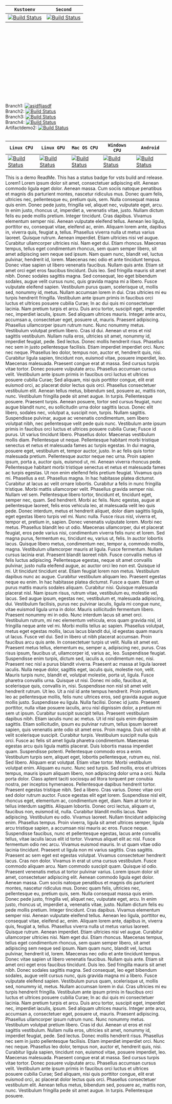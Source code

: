 

| **`Kustoenv`** | **`Second`** | 
|-----------------|---------------------|
| [![Build Status](https://mseng.vsrm.visualstudio.com/_apis/public/Release/badge/b924d696-3eae-4116-8443-9a18392d8544/1934/5529)](https://bing.com)  | [![Build Status](https://mseng.vsrm.visualstudio.com/_apis/public/Release/badge/b924d696-3eae-4116-8443-9a18392d8544/1356/4290)](https://bing.com) |
<br />
<br />
<br />
<br />
<br />
<br />
<br />
<br />
<br />
<br />
<br />
<br />
<br />


Branch1: [![asjdfljasdf](https://releasemanagementpm.visualstudio.com/_apis/public/build/definitions/f3325c6c-ad87-4258-b45d-2596ce78c42b/162/badge)](https://releasemanagementpm.visualstudio.com/ArtifactDemo/_build/index?definitionId=90&_a=completed)
<br />
Branch2: [![Build Status](https://releasemanagementpm.visualstudio.com/_apis/public/build/definitions/f3325c6c-ad87-4258-b45d-2596ce78c42b/156/badge)](https://bing.com)
<br />
Branch3: [![Build Status](https://releasemanagementpm.visualstudio.com/_apis/public/build/definitions/f3325c6c-ad87-4258-b45d-2596ce78c42b/90/badge?branchName=masteasdfasfd&api-version=4.1-preview)](https://bing.com)
<br />
Branch4: [![Build Status](https://releasemanagementpm.visualstudio.com/_apis/public/build/definitions/f3325c6c-ad87-4258-b45d-2596ce78c42b/9022222/badge)](https://bing.com)
<br />
Artifactdemo2: [![Build Status](https://releasemanagementpm.visualstudio.com/_apis/public/build/definitions/49d25159-4185-4099-beb7-9436cfb74b87/152/badge)](https://bing.com)
<br />
<br />
 




| **`Linux CPU`** | **`Linux GPU`** | **`Mac OS CPU`** | **`Windows CPU`** | **`Android`** |
|-----------------|---------------------|------------------|-------------------|---------------|
| [![Build Status](https://ci.tensorflow.org/buildStatus/icon?job=tensorflow-master-cpu)](https://ci.tensorflow.org/job/tensorflow-master-cpu) | [![Build Status](https://ci.tensorflow.org/buildStatus/icon?job=tensorflow-master-linux-gpu)](https://ci.tensorflow.org/job/tensorflow-master-linux-gpu) | [![Build Status](https://ci.tensorflow.org/buildStatus/icon?job=tensorflow-master-mac)](https://ci.tensorflow.org/job/tensorflow-master-mac) | [![Build Status](https://ci.tensorflow.org/buildStatus/icon?job=tensorflow-master-win-cmake-py)](https://ci.tensorflow.org/job/tensorflow-master-win-cmake-py) | [![Build Status](https://ci.tensorflow.org/buildStatus/icon?job=tensorflow-master-android)](https://ci.tensorflow.org/job/tensorflow-master-android) |
 



This is a demo ReadMe. This has a status badge for vsts build and release.
Lorem1
Lorem ipsum dolor sit amet, consectetuer adipiscing elit. Aenean commodo ligula eget dolor. Aenean massa. Cum sociis natoque penatibus et magnis dis parturient montes, nascetur ridiculus mus. Donec quam felis, ultricies nec, pellentesque eu, pretium quis, sem. Nulla consequat massa quis enim. Donec pede justo, fringilla vel, aliquet nec, vulputate eget, arcu. In enim justo, rhoncus ut, imperdiet a, venenatis vitae, justo. Nullam dictum felis eu pede mollis pretium. Integer tincidunt. Cras dapibus. Vivamus elementum semper nisi. Aenean vulputate eleifend tellus. Aenean leo ligula, porttitor eu, consequat vitae, eleifend ac, enim. Aliquam lorem ante, dapibus in, viverra quis, feugiat a, tellus. Phasellus viverra nulla ut metus varius laoreet. Quisque rutrum. Aenean imperdiet. Etiam ultricies nisi vel augue. Curabitur ullamcorper ultricies nisi. Nam eget dui. Etiam rhoncus. Maecenas tempus, tellus eget condimentum rhoncus, sem quam semper libero, sit amet adipiscing sem neque sed ipsum. Nam quam nunc, blandit vel, luctus pulvinar, hendrerit id, lorem. Maecenas nec odio et ante tincidunt tempus. Donec vitae sapien ut libero venenatis faucibus. Nullam quis ante. Etiam sit amet orci eget eros faucibus tincidunt. Duis leo. Sed fringilla mauris sit amet nibh. Donec sodales sagittis magna. Sed consequat, leo eget bibendum sodales, augue velit cursus nunc, quis gravida magna mi a libero. Fusce vulputate eleifend sapien. Vestibulum purus quam, scelerisque ut, mollis sed, nonummy id, metus. Nullam accumsan lorem in dui. Cras ultricies mi eu turpis hendrerit fringilla. Vestibulum ante ipsum primis in faucibus orci luctus et ultrices posuere cubilia Curae; In ac dui quis mi consectetuer lacinia. Nam pretium turpis et arcu. Duis arcu tortor, suscipit eget, imperdiet nec, imperdiet iaculis, ipsum. Sed aliquam ultrices mauris. Integer ante arcu, accumsan a, consectetuer eget, posuere ut, mauris. Praesent adipiscing. Phasellus ullamcorper ipsum rutrum nunc. Nunc nonummy metus. Vestibulum volutpat pretium libero. Cras id dui. Aenean ut eros et nisl sagittis vestibulum. Nullam nulla eros, ultricies sit amet, nonummy id, imperdiet feugiat, pede. Sed lectus. Donec mollis hendrerit risus. Phasellus nec sem in justo pellentesque facilisis. Etiam imperdiet imperdiet orci. Nunc nec neque. Phasellus leo dolor, tempus non, auctor et, hendrerit quis, nisi. Curabitur ligula sapien, tincidunt non, euismod vitae, posuere imperdiet, leo. Maecenas malesuada. Praesent congue erat at massa. Sed cursus turpis vitae tortor. Donec posuere vulputate arcu. Phasellus accumsan cursus velit. Vestibulum ante ipsum primis in faucibus orci luctus et ultrices posuere cubilia Curae; Sed aliquam, nisi quis porttitor congue, elit erat euismod orci, ac placerat dolor lectus quis orci. Phasellus consectetuer vestibulum elit. Aenean tellus metus, bibendum sed, posuere ac, mattis non, nunc. Vestibulum fringilla pede sit amet augue. In turpis. Pellentesque posuere. Praesent turpis. Aenean posuere, tortor sed cursus feugiat, nunc augue blandit nunc, eu sollicitudin urna dolor sagittis lacus. Donec elit libero, sodales nec, volutpat a, suscipit non, turpis. Nullam sagittis. Suspendisse pulvinar, augue ac venenatis condimentum, sem libero volutpat nibh, nec pellentesque velit pede quis nunc. Vestibulum ante ipsum primis in faucibus orci luctus et ultrices posuere cubilia Curae; Fusce id purus. Ut varius tincidunt libero. Phasellus dolor. Maecenas vestibulum mollis diam. Pellentesque ut neque. Pellentesque habitant morbi tristique senectus et netus et malesuada fames ac turpis egestas. In dui magna, posuere eget, vestibulum et, tempor auctor, justo. In ac felis quis tortor malesuada pretium. Pellentesque auctor neque nec urna. Proin sapien ipsum, porta a, auctor quis, euismod ut, mi. Aenean viverra rhoncus pede. Pellentesque habitant morbi tristique senectus et netus et malesuada fames ac turpis egestas. Ut non enim eleifend felis pretium feugiat. Vivamus quis mi. Phasellus a est. Phasellus magna. In hac habitasse platea dictumst. Curabitur at lacus ac velit ornare lobortis. Curabitur a felis in nunc fringilla tristique. Morbi mattis ullamcorper velit. Phasellus gravida semper nisi. Nullam vel sem. Pellentesque libero tortor, tincidunt et, tincidunt eget, semper nec, quam. Sed hendrerit. Morbi ac felis. Nunc egestas, augue at pellentesque laoreet, felis eros vehicula leo, at malesuada velit leo quis pede. Donec interdum, metus et hendrerit aliquet, dolor diam sagittis ligula, eget egestas libero turpis vel mi. Nunc nulla. Fusce risus nisl, viverra et, tempor et, pretium in, sapien. Donec venenatis vulputate lorem. Morbi nec metus. Phasellus blandit leo ut odio. Maecenas ullamcorper, dui et placerat feugiat, eros pede varius nisi, condimentum viverra felis nunc et lorem. Sed magna purus, fermentum eu, tincidunt eu, varius ut, felis. In auctor lobortis lacus. Quisque libero metus, condimentum nec, tempor a, commodo mollis, magna. Vestibulum ullamcorper mauris at ligula. Fusce fermentum. Nullam cursus lacinia erat. Praesent blandit laoreet nibh. Fusce convallis metus id felis luctus adipiscing. Pellentesque egestas, neque sit amet convallis pulvinar, justo nulla eleifend augue, ac auctor orci leo non est. Quisque id mi. Ut tincidunt tincidunt erat. Etiam feugiat lorem non metus. Vestibulum dapibus nunc ac augue. Curabitur vestibulum aliquam leo. Praesent egestas neque eu enim. In hac habitasse platea dictumst. Fusce a quam. Etiam ut purus mattis mauris sodales aliquam. Curabitur nisi. Quisque malesuada placerat nisl. Nam ipsum risus, rutrum vitae, vestibulum eu, molestie vel, lacus. Sed augue ipsum, egestas nec, vestibulum et, malesuada adipiscing, dui. Vestibulum facilisis, purus nec pulvinar iaculis, ligula mi congue nunc, vitae euismod ligula urna in dolor. Mauris sollicitudin fermentum libero. Praesent nonummy mi in odio. Nunc interdum lacus sit amet orci. Vestibulum rutrum, mi nec elementum vehicula, eros quam gravida nisl, id fringilla neque ante vel mi. Morbi mollis tellus ac sapien. Phasellus volutpat, metus eget egestas mollis, lacus lacus blandit dui, id egestas quam mauris ut lacus. Fusce vel dui. Sed in libero ut nibh placerat accumsan. Proin faucibus arcu quis ante. In consectetuer turpis ut velit. Nulla sit amet est. Praesent metus tellus, elementum eu, semper a, adipiscing nec, purus. Cras risus ipsum, faucibus ut, ullamcorper id, varius ac, leo. Suspendisse feugiat. Suspendisse enim turpis, dictum sed, iaculis a, condimentum nec, nisi. Praesent nec nisl a purus blandit viverra. Praesent ac massa at ligula laoreet iaculis. Nulla neque dolor, sagittis eget, iaculis quis, molestie non, velit. Mauris turpis nunc, blandit et, volutpat molestie, porta ut, ligula. Fusce pharetra convallis urna. Quisque ut nisi. Donec mi odio, faucibus at, scelerisque quis, convallis in, nisi. Suspendisse non nisl sit amet velit hendrerit rutrum. Ut leo. Ut a nisl id ante tempus hendrerit. Proin pretium, leo ac pellentesque mollis, felis nunc ultrices eros, sed gravida augue augue mollis justo. Suspendisse eu ligula. Nulla facilisi. Donec id justo. Praesent porttitor, nulla vitae posuere iaculis, arcu nisl dignissim dolor, a pretium mi sem ut ipsum. Curabitur suscipit suscipit tellus. Praesent vestibulum dapibus nibh. Etiam iaculis nunc ac metus. Ut id nisl quis enim dignissim sagittis. Etiam sollicitudin, ipsum eu pulvinar rutrum, tellus ipsum laoreet sapien, quis venenatis ante odio sit amet eros. Proin magna. Duis vel nibh at velit scelerisque suscipit. Curabitur turpis. Vestibulum suscipit nulla quis orci. Fusce ac felis sit amet ligula pharetra condimentum. Maecenas egestas arcu quis ligula mattis placerat. Duis lobortis massa imperdiet quam. Suspendisse potenti. Pellentesque commodo eros a enim. Vestibulum turpis sem, aliquet eget, lobortis pellentesque, rutrum eu, nisl. Sed libero. Aliquam erat volutpat. Etiam vitae tortor. Morbi vestibulum volutpat enim. Aliquam eu nunc. Nunc sed turpis. Sed mollis, eros et ultrices tempus, mauris ipsum aliquam libero, non adipiscing dolor urna a orci. Nulla porta dolor. Class aptent taciti sociosqu ad litora torquent per conubia nostra, per inceptos hymenaeos. Pellentesque dapibus hendrerit tortor. Praesent egestas tristique nibh. Sed a libero. Cras varius. Donec vitae orci sed dolor rutrum auctor. Fusce egestas elit eget lorem. Suspendisse nisl elit, rhoncus eget, elementum ac, condimentum eget, diam. Nam at tortor in tellus interdum sagittis. Aliquam lobortis. Donec orci lectus, aliquam ut, faucibus non, euismod id, nulla. Curabitur blandit mollis lacus. Nam adipiscing. Vestibulum eu odio. Vivamus laoreet. Nullam tincidunt adipiscing enim. Phasellus tempus. Proin viverra, ligula sit amet ultrices semper, ligula arcu tristique sapien, a accumsan nisi mauris ac eros. Fusce neque. Suspendisse faucibus, nunc et pellentesque egestas, lacus ante convallis tellus, vitae iaculis lacus elit id tortor. Vivamus aliquet elit ac nisl. Fusce fermentum odio nec arcu. Vivamus euismod mauris. In ut quam vitae odio lacinia tincidunt. Praesent ut ligula non mi varius sagittis. Cras sagittis. Praesent ac sem eget est egestas volutpat. Vivamus consectetuer hendrerit lacus. Cras non dolor. Vivamus in erat ut urna cursus vestibulum. Fusce commodo aliquam arcu. Nam commodo suscipit quam. Quisque id odio. Praesent venenatis metus at tortor pulvinar varius. Lorem ipsum dolor sit amet, consectetuer adipiscing elit. Aenean commodo ligula eget dolor. Aenean massa. Cum sociis natoque penatibus et magnis dis parturient montes, nascetur ridiculus mus. Donec quam felis, ultricies nec, pellentesque eu, pretium quis, sem. Nulla consequat massa quis enim. Donec pede justo, fringilla vel, aliquet nec, vulputate eget, arcu. In enim justo, rhoncus ut, imperdiet a, venenatis vitae, justo. Nullam dictum felis eu pede mollis pretium. Integer tincidunt. Cras dapibus. Vivamus elementum semper nisi. Aenean vulputate eleifend tellus. Aenean leo ligula, porttitor eu, consequat vitae, eleifend ac, enim. Aliquam lorem ante, dapibus in, viverra quis, feugiat a, tellus. Phasellus viverra nulla ut metus varius laoreet. Quisque rutrum. Aenean imperdiet. Etiam ultricies nisi vel augue. Curabitur ullamcorper ultricies nisi. Nam eget dui. Etiam rhoncus. Maecenas tempus, tellus eget condimentum rhoncus, sem quam semper libero, sit amet adipiscing sem neque sed ipsum. Nam quam nunc, blandit vel, luctus pulvinar, hendrerit id, lorem. Maecenas nec odio et ante tincidunt tempus. Donec vitae sapien ut libero venenatis faucibus. Nullam quis ante. Etiam sit amet orci eget eros faucibus tincidunt. Duis leo. Sed fringilla mauris sit amet nibh. Donec sodales sagittis magna. Sed consequat, leo eget bibendum sodales, augue velit cursus nunc, quis gravida magna mi a libero. Fusce vulputate eleifend sapien. Vestibulum purus quam, scelerisque ut, mollis sed, nonummy id, metus. Nullam accumsan lorem in dui. Cras ultricies mi eu turpis hendrerit fringilla. Vestibulum ante ipsum primis in faucibus orci luctus et ultrices posuere cubilia Curae; In ac dui quis mi consectetuer lacinia. Nam pretium turpis et arcu. Duis arcu tortor, suscipit eget, imperdiet nec, imperdiet iaculis, ipsum. Sed aliquam ultrices mauris. Integer ante arcu, accumsan a, consectetuer eget, posuere ut, mauris. Praesent adipiscing. Phasellus ullamcorper ipsum rutrum nunc. Nunc nonummy metus. Vestibulum volutpat pretium libero. Cras id dui. Aenean ut eros et nisl sagittis vestibulum. Nullam nulla eros, ultricies sit amet, nonummy id, imperdiet feugiat, pede. Sed lectus. Donec mollis hendrerit risus. Phasellus nec sem in justo pellentesque facilisis. Etiam imperdiet imperdiet orci. Nunc nec neque. Phasellus leo dolor, tempus non, auctor et, hendrerit quis, nisi. Curabitur ligula sapien, tincidunt non, euismod vitae, posuere imperdiet, leo. Maecenas malesuada. Praesent congue erat at massa. Sed cursus turpis vitae tortor. Donec posuere vulputate arcu. Phasellus accumsan cursus velit. Vestibulum ante ipsum primis in faucibus orci luctus et ultrices posuere cubilia Curae; Sed aliquam, nisi quis porttitor congue, elit erat euismod orci, ac placerat dolor lectus quis orci. Phasellus consectetuer vestibulum elit. Aenean tellus metus, bibendum sed, posuere ac, mattis non, nunc. Vestibulum fringilla pede sit amet augue. In turpis. Pellentesque posuere. 


